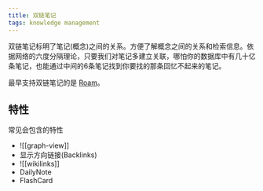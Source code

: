 ```yaml
---
title: 双链笔记
tags: knowledge management
---
```

双链笔记标明了笔记(概念)之间的关系。方便了解概念之间的关系和检索信息。依据网络的六度分隔理论，只要我们对笔记多建立关联，哪怕你的数据库中有几十亿条笔记，也能通过中间的6条笔记找到你要找的那条回忆不起来的笔记。

最早支持双链笔记的是 [Roam](../r/roam.md)。

## 特性
常见会包含的特性
* ![[graph-view]]
* 显示方向链接(Backlinks)
* ![[wikilinks]]
* DailyNote
* FlashCard



